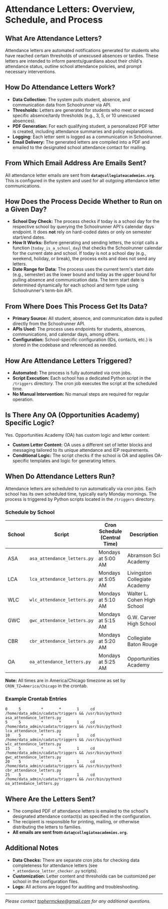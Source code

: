 # Attendance Letters: Overview, Schedule, and Process

## What Are Attendance Letters?

Attendance letters are automated notifications generated for students who have reached certain thresholds of unexcused absences or tardies. These letters are intended to inform parents/guardians about their child's attendance status, outline school attendance policies, and prompt necessary interventions.

## How Do Attendance Letters Work?

- **Data Collection:** The system pulls student, absence, and communication data from Schoolrunner via API.
- **Thresholds:** Letters are generated for students who meet or exceed specific absence/tardy thresholds (e.g., 3, 5, or 10 unexcused absences).
- **PDF Generation:** For each qualifying student, a personalized PDF letter is created, including attendance summaries and policy explanations.
- **Logging:** Each letter sent is logged as a communication in Schoolrunner.
- **Email Delivery:** The generated letters are compiled into a PDF and emailed to the designated school attendance contact for mailing.

## From Which Email Address Are Emails Sent?

All attendance letter emails are sent from **`data@collegiateacademies.org`**. This is configured in the system and used for all outgoing attendance letter communications.

## How Does the Process Decide Whether to Run on a Given Day?

- **School Day Check:** The process checks if today is a school day for the respective school by querying the Schoolrunner API's calendar days endpoint. It does **not** rely on hard-coded dates or only on semester start/end dates.
- **How It Works:** Before generating and sending letters, the script calls a function (`today_is_a_school_day`) that checks the Schoolrunner calendar for the current date and school. If today is not a school day (e.g., weekend, holiday, or break), the process exits and does not send any letters.
- **Date Range for Data:** The process uses the current term's start date (e.g., semester) as the lower bound and today as the upper bound for pulling absence and communication data. The term start date is determined dynamically for each school and term type using Schoolrunner's term-bin API.

## From Where Does This Process Get Its Data?

- **Primary Source:** All student, absence, and communication data is pulled directly from the Schoolrunner API.
- **APIs Used:** The process uses endpoints for students, absences, communications, and calendar days, among others.
- **Configuration:** School-specific configuration (IDs, contacts, etc.) is stored in the codebase and referenced as needed.

## How Are Attendance Letters Triggered?

- **Automated:** The process is fully automated via cron jobs.
- **Script Execution:** Each school has a dedicated Python script in the `/triggers` directory. The cron job executes the script at the scheduled time.
- **No Manual Intervention:** No manual steps are required for regular operation.

## Is There Any OA (Opportunities Academy) Specific Logic?

Yes. Opportunities Academy (OA) has custom logic and letter content:
- **Custom Letter Content:** OA uses a different set of letter blocks and messaging tailored to its unique attendance and IEP requirements.
- **Conditional Logic:** The script checks if the school is OA and applies OA-specific templates and logic for generating letters.

## When Do Attendance Letters Run?

Attendance letters are scheduled to run automatically via cron jobs. Each school has its own scheduled time, typically early Monday mornings. The process is triggered by Python scripts located in the `/triggers` directory.

### Schedule by School

| School | Script | Cron Schedule (Central Time) | Description |
|--------|--------|------------------------------|-------------|
| ASA    | `asa_attendance_letters.py` | Mondays at 5:00 AM | Abramson Sci Academy |
| LCA    | `lca_attendance_letters.py` | Mondays at 5:05 AM | Livingston Collegiate Academy |
| WLC    | `wlc_attendance_letters.py` | Mondays at 5:10 AM | Walter L. Cohen High School |
| GWC    | `gwc_attendance_letters.py` | Mondays at 5:15 AM | G.W. Carver High School |
| CBR    | `cbr_attendance_letters.py` | Mondays at 5:20 AM | Collegiate Baton Rouge |
| OA     | `oa_attendance_letters.py`  | Mondays at 5:25 AM | Opportunities Academy |

**Note:** All times are in America/Chicago timezone as set by `CRON_TZ=America/Chicago` in the crontab.

### Example Crontab Entries

```
0     5     	*     	*     	1     cd /home/data_admin/cadata/triggers && /usr/bin/python3 asa_attendance_letters.py
5     5     	*     	*     	1     cd /home/data_admin/cadata/triggers && /usr/bin/python3 lca_attendance_letters.py
10    5     	*     	*     	1     cd /home/data_admin/cadata/triggers && /usr/bin/python3 wlc_attendance_letters.py
15    5     	*     	*     	1     cd /home/data_admin/cadata/triggers && /usr/bin/python3 gwc_attendance_letters.py
20    5     	*     	*     	1     cd /home/data_admin/cadata/triggers && /usr/bin/python3 cbr_attendance_letters.py
25    5     	*     	*     	1     cd /home/data_admin/cadata/triggers && /usr/bin/python3  oa_attendance_letters.py
```

## Where Are the Letters Sent?

- The compiled PDF of attendance letters is emailed to the school's designated attendance contact(s) as specified in the configuration.
- The recipient is responsible for printing, mailing, or otherwise distributing the letters to families.
- **All emails are sent from `data@collegiateacademies.org`.**

## Additional Notes

- **Data Checks:** There are separate cron jobs for checking data completeness for attendance letters (see `*_attendance_letter_checker.py` scripts).
- **Customization:** Letter content and thresholds can be customized per school in the configuration files.
- **Logs:** All actions are logged for auditing and troubleshooting.

---

*Please contact tophermckee@gmail.com for any additional questions.*
